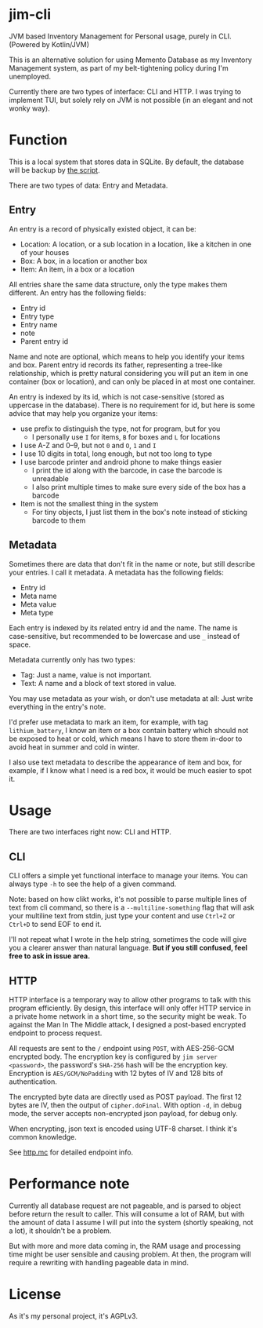 # jim-cli
JVM based Inventory Management for Personal usage, purely in CLI. (Powered by Kotlin/JVM)

This is an alternative solution for using Memento Database as my Inventory Management system,
as part of my belt-tightening policy during I'm unemployed.

Currently there are two types of interface: CLI and HTTP.
I was trying to implement TUI, but solely rely on JVM is not possible (in an elegant and not wonky way).

# Function

This is a local system that stores data in SQLite.
By default, the database will be backup by [the script](https://github.com/hurui200320/lto-tar-backup-script).

There are two types of data: Entry and Metadata.

## Entry

An entry is a record of physically existed object, it can be:
+ Location: A location, or a sub location in a location, like a kitchen in one of your houses
+ Box: A box, in a location or another box
+ Item: An item, in a box or a location

All entries share the same data structure, only the type makes them different.
An entry has the following fields:
+ Entry id
+ Entry type
+ Entry name
+ note
+ Parent entry id

Name and note are optional, which means to help you identify your items and box.
Parent entry id records its father, representing a tree-like relationship,
which is pretty natural considering you will put an item in one container (box or location),
and can only be placed in at most one container.

An entry is indexed by its id, which is not case-sensitive (stored as uppercase in the database).
There is no requirement for id, but here is some advice that may help you
organize your items:

+ use prefix to distinguish the type, not for program, but for you
  + I personally use `I` for items, `B` for boxes and `L` for locations
+ I use A-Z and 0–9, but not `0` and `O`, `1` and `I`
+ I use 10 digits in total, long enough, but not too long to type
+ I use barcode printer and android phone to make things easier
  + I print the id along with the barcode, in case the barcode is unreadable
  + I also print multiple times to make sure every side of the box has a barcode
+ Item is not the smallest thing in the system
  + For tiny objects, I just list them in the box's note instead of sticking barcode to them

## Metadata

Sometimes there are data that don't fit in the name or note,
but still describe your entries.
I call it metadata.
A metadata has the following fields:
+ Entry id
+ Meta name
+ Meta value
+ Meta type

Each entry is indexed by its related entry id and the name.
The name is case-sensitive, but recommended to be lowercase
and use `_` instead of space.

Metadata currently only has two types:
+ Tag: Just a name, value is not important.
+ Text: A name and a block of text stored in value.

You may use metadata as your wish, or don't use metadata at all:
Just write everything in the entry's note.

I'd prefer use metadata to mark an item, for example,
with tag `lithium_battery`, I know an item or a box contain battery
which should not be exposed to heat or cold, which means I have
to store them in-door to avoid heat in summer and cold in winter.

I also use text metadata to describe the appearance of item and box,
for example, if I know what I need is a red box, it would be much easier
to spot it.


# Usage

There are two interfaces right now: CLI and HTTP.

## CLI

CLI offers a simple yet functional interface to manage your items.
You can always type `-h` to see the help of a given command.

Note: based on how clikt works, it's not possible to parse multiple lines
of text from cli command, so there is a `--multiline-something` flag that will
ask your multiline text from stdin, just type your content and use `Ctrl+Z` or `Ctrl+D`
to send EOF to end it.

I'll not repeat what I wrote in the help string, sometimes the code will give you
a clearer answer than natural language.
**But if you still confused, feel free to ask in issue area.** 

## HTTP

HTTP interface is a temporary way to allow other programs to talk with this program
efficiently.
By design, this interface will only offer HTTP service in a private home network
in a short time, so the security might be weak.
To against the Man In The Middle attack, I designed a post-based encrypted endpoint
to process request.

All requests are sent to the `/` endpoint using `POST`, with AES-256-GCM encrypted body.
The encryption key is configured by `jim server <password>`, the password's `SHA-256` hash
will be the encryption key.
Encryption is `AES/GCM/NoPadding` with 12 bytes of IV and 128 bits of authentication.

The encrypted byte data are directly used as POST payload.
The first 12 bytes are IV, then the output of `cipher.doFinal`.
With option `-d`, in debug mode, the server accepts non-encrypted json payload, for debug only.

When encrypting, json text is encoded using UTF-8 charset. I think it's common knowledge. 

See [http.mc](./http.md) for detailed endpoint info.

# Performance note

Currently all database request are not pageable, and is parsed to object before return
the result to caller.
This will consume a lot of RAM, but with the amount of data I assume I will put
into the system (shortly speaking, not a lot), it shouldn't be a problem.

But with more and more data coming in, the RAM usage and processing time might
be user sensible and causing problem.
At then, the program will require a rewriting with handling pageable data in mind.

# License

As it's my personal project, it's AGPLv3.

